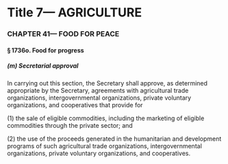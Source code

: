 
# Title 7— AGRICULTURE
### CHAPTER 41— FOOD FOR PEACE
#### § 1736o. Food for progress
##### (m) Secretarial approval

In carrying out this section, the Secretary shall approve, as determined appropriate by the Secretary, agreements with agricultural trade organizations, intergovernmental organizations, private voluntary organizations, and cooperatives that provide for

(1) the sale of eligible commodities, including the marketing of eligible commodities through the private sector; and

(2) the use of the proceeds generated in the humanitarian and development programs of such agricultural trade organizations, intergovernmental organizations, private voluntary organizations, and cooperatives.
